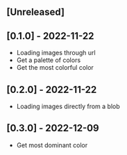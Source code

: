 ## [Unreleased]

## [0.1.0] - 2022-11-22
- Loading images through url
- Get a palette of colors
- Get the most colorful color

## [0.2.0] - 2022-11-22
- Loading images directly from a blob

## [0.3.0] - 2022-12-09
- Get most dominant color
